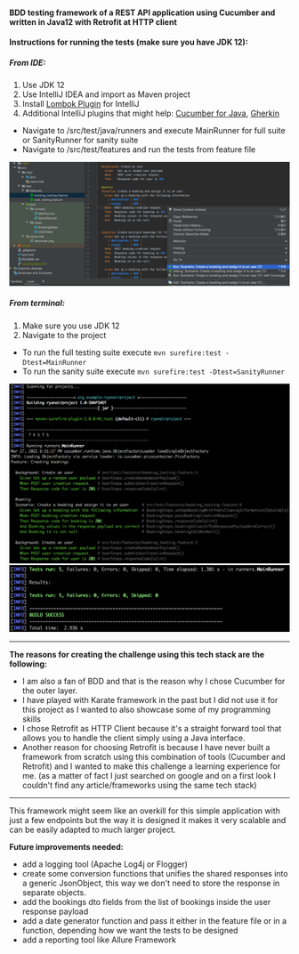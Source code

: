 #### **BDD testing framework of a REST API application using Cucumber and written in Java12 with Retrofit at HTTP client**

#### **Instructions for running the tests (make sure you have JDK 12):**


##### **From IDE:**
1. Use JDK 12
2. Use IntelliJ IDEA and import as Maven project
3. Install [Lombok Plugin](https://plugins.jetbrains.com/plugin/6317-lombok) for IntelliJ
4. Additional IntelliJ plugins that might help: [Cucumber for Java](https://plugins.jetbrains.com/plugin/7212-cucumber-for-java), [Gherkin](https://plugins.jetbrains.com/plugin/9164-gherkin/versions)
* Navigate to /src/test/java/runners and execute MainRunner for full suite or SanityRunner for sanity suite
* Navigate to /src/test/features and run the tests from feature file

![Image](/src/test/resources/iderunner.png)


##### **From terminal:**
1. Make sure you use JDK 12
2. Navigate to the project
* To run the full testing suite execute `mvn surefire:test -Dtest=MainRunner`
* To run the sanity suite execute `mvn surefire:test -Dtest=SanityRunner`

![Image](/src/test/resources/terminalrunner.png)
![Image](/src/test/resources/terminalrunner2.png)

----------------------------------------------------------------------------------

**The reasons for creating the challenge using this tech stack are the following:**

* I am also a fan of BDD and that is the reason why I chose Cucumber for the outer layer.
* I have played with Karate framework in the past but I did not use it for this project as I wanted 
to also showcase some of my programming skills
* I chose Retrofit as HTTP Client because it's a straight forward tool that allows you to handle the 
client simply using a Java interface.
* Another reason for choosing Retrofit is because I have never built a framework from scratch using
this combination of tools (Cucumber and Retrofit) and I wanted to make this challenge a learning experience for me.
(as a matter of fact I just searched on google and on a first look I couldn't find any article/frameworks using the same tech stack)

----------------------------------------------------------------------------------

This framework might seem like an overkill for this simple application with just a few endpoints but the way it is designed it 
makes it very scalable and can be easily adapted to much larger project.

**Future improvements needed:**
* add a logging tool (Apache Log4j or Flogger)
* create some conversion functions that unifies the shared responses into a generic JsonObject, this way we don't need to 
store the response in separate objects.
* add the bookings dto fields from the list of bookings inside the user response payload
* add a date generator function and pass it either in the feature file or in a function, depending how we want the tests to be designed
* add a reporting tool like Allure Framework
